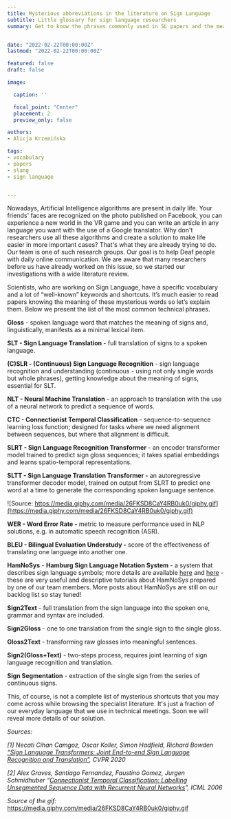 ```yaml
---
title: Mysterious abbreviations in the literature on Sign Language 
subtitle: Little glossary for sign language researchers
summary: Get to know the phrases commonly used in SL papers and the meaning behind them


date: "2022-02-22T00:00:00Z"
lastmod: "2022-02-22T00:00:00Z"

featured: false
draft: false

image:

  caption: ''

  focal_point: "Center"
  placement: 2
  preview_only: false

authors:
- Alicja Krzemińska

tags:
- vocabulary
- papers
- slang
- sign language


---
```



Nowadays, Artificial Intelligence algorithms are present in daily life. Your friends' faces are recognized on the photo published on Facebook, you can experience a new world in the VR game and you can write an article in any language you want with the use of a Google translator. Why don't researchers use all these algorithms and create a solution to make life easier in more important cases? That's what they are already trying to do. Our team is one of such research groups. Our goal is to help Deaf people with daily online communication. We are aware that many researchers before us have already worked on this issue, so we started our investigations with a wide literature review.

Scientists, who are working on Sign Language, have a specific vocabulary and a lot of “well-known” keywords and shortcuts. It’s much easier to read papers knowing the meaning of these mysterious words so let’s explain them. Below we present the list of the most common technical phrases.

**Gloss** - spoken language word that matches the meaning of signs and, linguistically, manifests as a minimal lexical item.

**SLT - Sign Language Translation** - full translation of signs to a spoken language.

**(C)SLR - (Continuous) Sign Language Recognition** - sign language recognition and understanding (continuous - using not only single words but whole phrases), getting knowledge about the meaning of signs, essential for SLT.

**NLT - Neural Machine Translation** - an approach to translation with the use of a neural network to predict a sequence of words.

**CTC - Connectionist Temporal Classification** - sequence-to-sequence learning loss function; designed for tasks where we need alignment between sequences, but where that alignment is difficult.

**SLRT - Sign Language Recognition Transformer** - an encoder transformer model trained to predict sign gloss sequences; it takes spatial embeddings and learns spatio-temporal representations.

**SLTT - Sign Language Translation Transformer -** an autoregressive transformer decoder model, trained on output from SLRT to predict one word at a time to generate the corresponding spoken language sentence.

![Source: https://media.giphy.com/media/26FKSD8CaY4RB0uk0/giphy.gif](https://media.giphy.com/media/26FKSD8CaY4RB0uk0/giphy.gif) 



**WER - Word Error Rate -** metric to measure performance used in NLP solutions, e.g. in automatic speech recognition (ASR).

**BLEU - Bilingual Evaluation Understudy -** score of the effectiveness of translating one language into another one.

**HamNoSys** - **Hamburg Sign Language Notation System** - a system that describes sign language symbols; more details are available [here](https://www.hearai.pl/post/4-hamnosys/) and [here](https://www.hearai.pl/post/5-hamnosys2/) - these are very useful and descriptive tutorials about HamNoSys prepared by one of our team members. More posts about HamNoSys are still on our backlog list so stay tuned!

**Sign2Text** - full translation from the sign language into the spoken one, grammar and syntax are included.

**Sign2Gloss** - one to one translation from the single sign to the single gloss.

**Gloss2Text** - transforming raw glosses into meaningful sentences.

**Sign2(Gloss+Text)** - two-steps process, requires joint learning of sign language recognition and translation.

**Sign Segmentation** - extraction of the single sign from the series of continuous signs.

This, of course, is not a complete list of mysterious shortcuts that you may come across while browsing the specialist literature. It's just a fraction of our everyday language that we use in technical meetings. Soon we will reveal more details of our solution.

_Sources:_

_[1] Necati Cihan Camgoz, Oscar Koller, Simon Hadfield, Richard Bowden [“Sign Language Transformers: Joint End-to-end Sign Language Recognition and Translation”](https://openaccess.thecvf.com/content_CVPR_2020/papers/Camgoz_Sign_Language_Transformers_Joint_End-to-End_Sign_Language_Recognition_and_Translation_CVPR_2020_paper.pdf), CVPR 2020_

_[2] Alex Graves, Santiago Fernandez, Faustino Gomez, Jurgen Schmidhuber “[Connectionist Temporal Classification: Labelling Unsegmented Sequence Data with Recurrent Neural Networks](https://www.cs.toronto.edu/~graves/icml_2006.pdf)”, ICML 2006_

_Source of the gif:_ https://media.giphy.com/media/26FKSD8CaY4RB0uk0/giphy.gif
